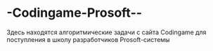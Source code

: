 # -Codingame-Prosoft--
Здесь находятся алгоритмические задачи с сайта Codingame для поступления в школу разработчиков Prosoft-системы
